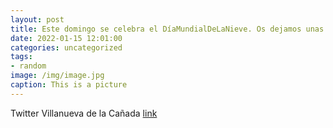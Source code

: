 ```yaml
---
layout: post
title: Este domingo se celebra el DíaMundialDeLaNieve. Os dejamos unas imágenes de VillanuevaDeLaCañada nevada tras la BorrascaFilom...
date: 2022-01-15 12:01:00
categories: uncategorized
tags:
- random
image: /img/image.jpg
caption: This is a picture
---
```

Twitter Villanueva de la Cañada [link](https://twitter.com/AytoVDLCanada/status/1481990820702167045)
